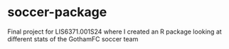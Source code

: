 # soccer-package
Final project for LIS6371.001S24 where I created an R package looking at different stats of the GothamFC soccer team
